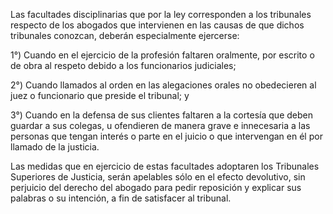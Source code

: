 Las facultades disciplinarias que por la ley corresponden a los tribunales respecto de los abogados que intervienen en las causas de que dichos tribunales conozcan, deberán especialmente ejercerse:

1°) Cuando en el ejercicio de la profesión faltaren oralmente, por escrito o de obra al respeto debido a los funcionarios judiciales;

2°) Cuando llamados al orden en las alegaciones orales no obedecieren al juez o funcionario que preside el tribunal; y

3°) Cuando en la defensa de sus clientes faltaren a la cortesía que deben guardar a sus colegas, u ofendieren de manera grave e innecesaria a las personas que tengan interés o parte en el juicio o que intervengan en él por llamado de la justicia.

Las medidas que en ejercicio de estas facultades adoptaren los Tribunales Superiores de Justicia, serán apelables sólo en el efecto devolutivo, sin perjuicio del derecho del abogado para pedir reposición y explicar sus palabras o su intención, a fin de satisfacer al tribunal.